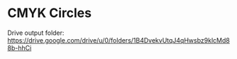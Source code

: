 # CMYK Circles 

Drive output folder: https://drive.google.com/drive/u/0/folders/1B4DvekvUtqJ4qHwsbz9klcMd88b-hhCi
